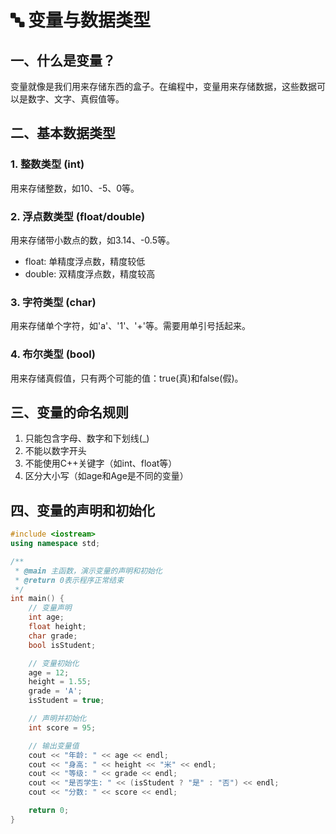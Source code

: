# 🔤 变量与数据类型

## 一、什么是变量？

变量就像是我们用来存储东西的盒子。在编程中，变量用来存储数据，这些数据可以是数字、文字、真假值等。

## 二、基本数据类型

### 1. 整数类型 (int)
用来存储整数，如10、-5、0等。

### 2. 浮点数类型 (float/double)
用来存储带小数点的数，如3.14、-0.5等。
- float: 单精度浮点数，精度较低
- double: 双精度浮点数，精度较高

### 3. 字符类型 (char)
用来存储单个字符，如'a'、'1'、'+'等。需要用单引号括起来。

### 4. 布尔类型 (bool)
用来存储真假值，只有两个可能的值：true(真)和false(假)。

## 三、变量的命名规则

1. 只能包含字母、数字和下划线(_)
2. 不能以数字开头
3. 不能使用C++关键字（如int、float等）
4. 区分大小写（如age和Age是不同的变量）

## 四、变量的声明和初始化

```cpp
#include <iostream>
using namespace std;

/**
 * @main 主函数，演示变量的声明和初始化
 * @return 0表示程序正常结束
 */
int main() {
    // 变量声明
    int age;
    float height;
    char grade;
    bool isStudent;

    // 变量初始化
    age = 12;
    height = 1.55;
    grade = 'A';
    isStudent = true;

    // 声明并初始化
    int score = 95;

    // 输出变量值
    cout << "年龄: " << age << endl;
    cout << "身高: " << height << "米" << endl;
    cout << "等级: " << grade << endl;
    cout << "是否学生: " << (isStudent ? "是" : "否") << endl;
    cout << "分数: " << score << endl;

    return 0;
}

```